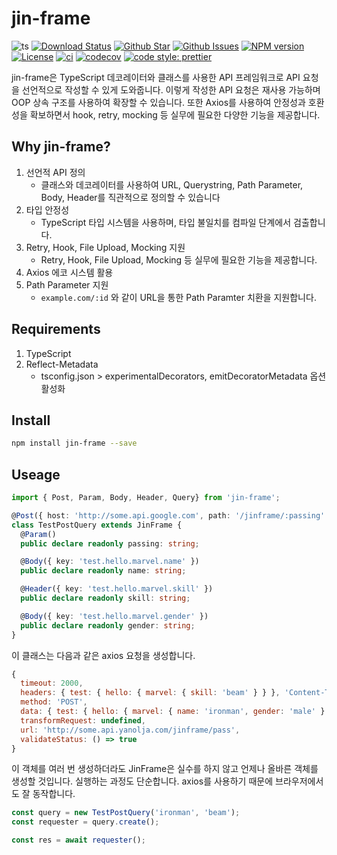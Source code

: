 # jin-frame

![ts](https://flat.badgen.net/badge/Built%20With/TypeScript/blue)
[![Download Status](https://img.shields.io/npm/dw/jin-frame.svg?style=flat-square)](https://npmcharts.com/compare/jin-frame?minimal=true)
[![Github Star](https://img.shields.io/github/stars/imjuni/jin-frame.svg?style=flat-square)](https://github.com/imjuni/jin-frame)
[![Github Issues](https://img.shields.io/github/issues-raw/imjuni/jin-frame.svg?style=flat-square)](https://github.com/imjuni/jin-frame/issues)
[![NPM version](https://img.shields.io/npm/v/jin-frame.svg?style=flat-square)](https://www.npmjs.com/package/jin-frame)
[![License](https://img.shields.io/npm/l/jin-frame.svg?style=flat-square)](https://github.com/imjuni/jin-frame/blob/master/LICENSE)
[![ci](https://github.com/imjuni/jin-frame/actions/workflows/ci.yml/badge.svg?style=flat-square)](https://github.com/imjuni/jin-frame/actions/workflows/ci.yml)
[![codecov](https://codecov.io/gh/imjuni/jin-frame/branch/master/graph/badge.svg?style=flat-square&token=R7R2PdJcS9)](https://codecov.io/gh/imjuni/jin-frame)
[![code style: prettier](https://img.shields.io/badge/code_style-prettier-ff69b4.svg?style=flat-square)](https://github.com/prettier/prettier)

jin-frame은 TypeScript 데코레이터와 클래스를 사용한 API 프레임워크로 API 요청을 선언적으로 작성할 수 있게 도와줍니다. 이렇게 작성한 API 요청은 재사용 가능하며 OOP 상속 구조를 사용하여 확장할 수 있습니다. 또한 Axios를 사용하여 안정성과 호환성을 확보하면서 hook, retry, mocking 등 실무에 필요한 다양한 기능을 제공합니다.

## Why jin-frame?

1. 선언적 API 정의
   - 클래스와 데코레이터를 사용하여 URL, Querystring, Path Parameter, Body, Header를 직관적으로 정의할 수 있습니다
1. 타입 안정성
   - TypeScript 타입 시스템을 사용하며, 타입 불일치를 컴파일 단계에서 검출합니다.
1. Retry, Hook, File Upload, Mocking 지원
   - Retry, Hook, File Upload, Mocking 등 실무에 필요한 기능을 제공합니다.
1. Axios 에코 시스템 활용
1. Path Parameter 지원
   - `example.com/:id` 와 같이 URL을 통한 Path Paramter 치환을 지원합니다.

## Requirements

1. TypeScript
1. Reflect-Metadata
   - tsconfig.json > experimentalDecorators, emitDecoratorMetadata 옵션 활성화

## Install

```sh
npm install jin-frame --save
```

## Useage

```ts
import { Post, Param, Body, Header, Query} from 'jin-frame';

@Post({ host: 'http://some.api.google.com', path: '/jinframe/:passing' })
class TestPostQuery extends JinFrame {
  @Param()
  public declare readonly passing: string;

  @Body({ key: 'test.hello.marvel.name' })
  public declare readonly name: string;

  @Header({ key: 'test.hello.marvel.skill' })
  public declare readonly skill: string;

  @Body({ key: 'test.hello.marvel.gender' })
  public declare readonly gender: string;
}
```

이 클래스는 다음과 같은 axios 요청을 생성합니다.

```js
{
  timeout: 2000,
  headers: { test: { hello: { marvel: { skill: 'beam' } } }, 'Content-Type': 'application/json' },
  method: 'POST',
  data: { test: { hello: { marvel: { name: 'ironman', gender: 'male' } } } },
  transformRequest: undefined,
  url: 'http://some.api.yanolja.com/jinframe/pass',
  validateStatus: () => true
}
```

이 객체를 여러 번 생성하더라도 JinFrame은 실수를 하지 않고 언제나 올바른 객체를 생성할 것입니다. 실행하는 과정도 단순합니다. axios를 사용하기 때문에 브라우저에서도 잘 동작합니다.

```ts
const query = new TestPostQuery('ironman', 'beam');
const requester = query.create();

const res = await requester();
```

